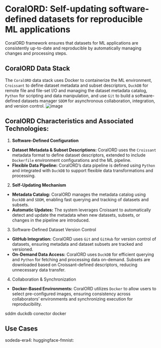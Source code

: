 # CoralORD: Self-updating software-defined datasets for reproducible ML applications

CoralORD framework ensures that datasets for ML applications are consistently up-to-date and reproducible by automatically managing changes and processing steps.

## CoralORD Data Stack
The `CoralORD` data stack uses Docker to containerize the ML environment, `Croissant` to define dataset metadata and subset descriptors, `DuckDB` for remote file and file-set I/O and managing the dataset metadata catalog, `Python` for scripting and data manipulation, and use `Git` to build a software-defined datasets manager `SDDM` for asynchronous collaboration, integration, and version control.
![image](https://github.com/user-attachments/assets/041203c4-31f5-4b48-a48e-bec1bd8735d9)
 
## CoralORD Characteristics and Associated Technologies:
1. **Software-Defined Configuration**
- **Dataset Metadata & Subset Descriptions:** CoralORD uses the `Croissant` metadata format to define dataset descriptors, extended to include `Dockerfile` environment configurations and the ML pipeline.
- **Flexible Data Pipeline:** CoralORD’s data pipeline is defined using `Python` and integrated with `DuckDB` to support flexible data transformations and processing.

2. **Self-Updating Mechanism**
- **Metadata Catalog:** CoralORD manages the metadata catalog using `DuckDB` and `SDDM`, enabling fast querying and tracking of datasets and subsets.
- **Automatic Updates:** The system leverages Croissant to automatically detect and update the metadata when new datasets, subsets, or changes in the pipeline are introduced.

3. Software-Defined Dataset Version Control
- **GitHub Integration:** CoralORD uses `Git` and `GitHub` for version control of datasets, ensuring metadata and dataset subsets are tracked and versioned.
- **On-Demand Data Access:** CoralORD uses `DuckDB` for efficient querying and `Python` for fetching and processing data on-demand. Subsets are downloaded based on Croissant-defined descriptors, reducing unnecessary data transfer.

4. Collaboration & Synchronization
- **Docker-Based Environments:** CoralORD utilizes `Docker` to allow users to select pre-configured images, ensuring consistency across collaborators’ environments and synchronizing execution for reproducibility.


sddm
duckdb conector
docker


## Use Cases
sodeda-era4:
huggingface-fmnist: 

